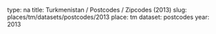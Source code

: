 type: na
title: Turkmenistan / Postcodes / Zipcodes (2013)
slug: places/tm/datasets/postcodes/2013
place: tm
dataset: postcodes
year: 2013
